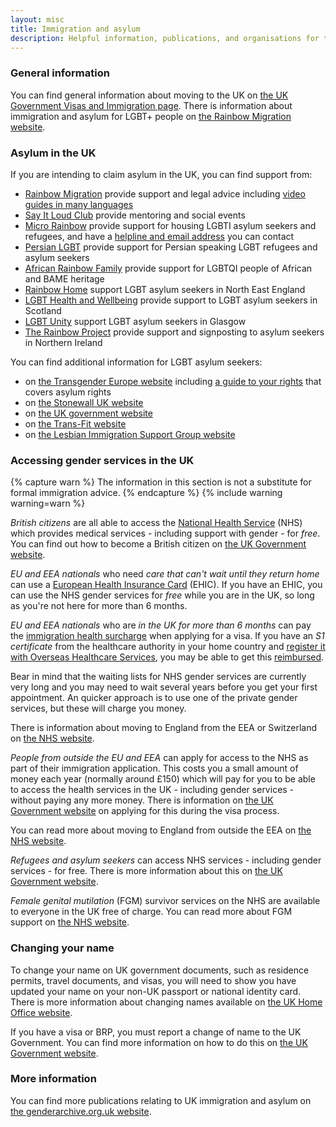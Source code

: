 ```yaml
---
layout: misc
title: Immigration and asylum
description: Helpful information, publications, and organisations for trans, non-binary, and gender non-conforming people moving to, studying in, or visiting the UK
---
```


### General information

You can find general information about moving to the UK on [the UK Government Visas and Immigration page](https://www.gov.uk/browse/visas-immigration). There is information about immigration and asylum for LGBT+ people on [the Rainbow Migration website](https://www.rainbowmigration.org.uk/).

### Asylum in the UK

If you are intending to claim asylum in the UK, you can find support from:

- [Rainbow Migration](https://www.rainbowmigration.org.uk/) provide support and legal advice including [video guides in many languages](https://www.youtube.com/c/RainbowMigration/playlists)
- [Say It Loud Club](https://www.sayitloudclub.org/) provide mentoring and social events
- [Micro Rainbow](https://microrainbow.org/) provide support for housing LGBTI asylum seekers and refugees, and have a [helpline and email address](https://microrainbow.org/contact-us/) you can contact
- [Persian LGBT](https://www.persianlgbt.org/) provide support for Persian speaking LGBT refugees and asylum seekers
- [African Rainbow Family](https://africanrainbowfamily.org/) provide support for LGBTQI people of African and BAME heritage
- [Rainbow Home](https://rainbowhome.org.uk/) support LGBT asylum seekers in North East England
- [LGBT Health and Wellbeing](https://www.lgbthealth.org.uk/services-support/refugee-support/) provide support to LGBT asylum seekers in Scotland
- [LGBT Unity](https://www.lgbtunity.org/) support LGBT asylum seekers in Glasgow
- [The Rainbow Project](https://www.rainbow-project.org) provide support and signposting to asylum seekers in Northern Ireland

You can find additional information for LGBT asylum seekers:

- on [the Transgender Europe website](https://tgeu.org/issues/asylum/) including [a guide to your rights](https://tgeu.org/wp-content/uploads/2015/07/TGEUs-Know-your-Rights-Guide-for-Trans-People-in-the-EU.pdf) that covers asylum rights
- on [the Stonewall UK website](https://www.stonewall.org.uk/help-advice/asylum)
- on [the UK government website](https://www.gov.uk/claim-asylum)
- on [the Trans-Fit website](https://www.trans-fit.co.uk/asylum-and-refugee-support)
- on [the Lesbian Immigration Support Group website](https://lisg.uk/support-links-1)

### Accessing gender services in the UK

{% capture warn %}
The information in this section is not a substitute for formal immigration advice.
{% endcapture %}
{% include warning warning=warn %}

*British citizens* are all able to access the [National Health Service](https://en.wikipedia.org/wiki/National_Health_Service) (NHS) which provides medical services - including support with gender - for *free*. You can find out how to become a British citizen on [the UK Government website](https://www.gov.uk/becoming-a-british-citizen).

*EU and EEA nationals* who need *care that can't wait until they return home* can use a [European Health Insurance Card](http://ec.europa.eu/social/main.jsp?catId=559) (EHIC). If you have an EHIC, you can use the NHS gender services for *free* while you are in the UK, so long as you're not here for more than 6 months.

*EU and EEA nationals* who are *in the UK for more than 6 months* can pay the [immigration health surcharge](https://www.gov.uk/healthcare-immigration-application) when applying for a visa. If you have an *S1 certificate* from the healthcare authority in your home country and [register it with Overseas Healthcare Services](https://www.gov.uk/healthcare-immigration-application), you may be able to get this [reimbursed](https://www.gov.uk/guidance/healthcare-for-eu-and-efta-nationals-living-in-the-uk#when-your-healthcare-costs-in-the-uk-are-covered-by-an-eu-country).

Bear in mind that the waiting lists for NHS gender services are currently very long and you may need to wait several years before you get your first appointment. An quicker approach is to use one of the private gender services, but these will charge you money.

There is information about moving to England from the EEA or Switzerland on [the NHS website](https://www.nhs.uk/nhsengland/aboutnhsservices/uk-visitors/moving-to-england/pages/moving-to-england-from-the-eea.aspx).

*People from outside the EU and EEA* can apply for access to the NHS as part of their immigration application. This costs you a small amount of money each year (normally around £150) which will pay for you to be able to access the health services in the UK - including gender services - without paying any more money. There is information on [the UK Government website](https://www.gov.uk/healthcare-immigration-application) on applying for this during the visa process.

You can read more about moving to England from outside the EEA on [the NHS website](https://www.nhs.uk/NHSEngland/AboutNHSservices/uk-visitors/moving-to-england/Pages/moving-from-outside-the-eea.aspx).

*Refugees and asylum seekers* can access NHS services - including gender services - for free. There is more information about this on [the UK Government website](https://www.gov.uk/guidance/nhs-entitlements-migrant-health-guide).

*Female genital mutilation* (FGM) survivor services on the NHS are available to everyone in the UK free of charge. You can read more about FGM support on [the NHS website](https://www.nhs.uk/conditions/female-genital-mutilation-fgm/).

### Changing your name

To change your name on UK government documents, such as residence permits, travel documents, and visas, you will need to show you have updated your name on your  non-UK passport or national identity card. There is more information about changing names available on [the UK Home Office website](https://assets.publishing.service.gov.uk/government/uploads/system/uploads/attachment_data/file/550968/Home_Office_Use_and_Change_of_Names_revision_060916.pdf).

If you have a visa or BRP, you must report a change of name to the UK Government. You can find more information on how to do this on [the UK Government website](https://www.gov.uk/change-circumstances-visa-brp).

### More information

You can find more publications relating to UK immigration and asylum on [the genderarchive.org.uk website](https://genderarchive.org.uk/tag/immigration-and-asylum/).
